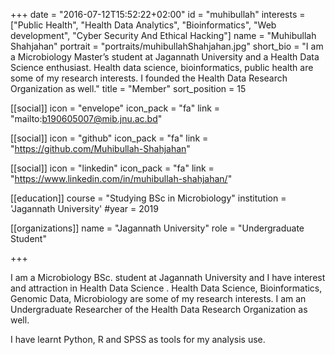 +++
date = "2016-07-12T15:52:22+02:00"
id = "muhibullah"
interests = ["Public Health", "Health Data Analytics", "Bioinformatics", "Web development", "Cyber Security And Ethical Hacking"]
name = "Muhibullah Shahjahan"
portrait = "portraits/muhibullahShahjahan.jpg"
short_bio = "I am a Microbiology Master’s student at Jagannath University and a Health Data Science enthusiast. Health data science, bioinformatics, public health are some of my research interests. I founded the Health Data Research Organization as well."
title = "Member"
sort_position = 15

[[social]]
    icon = "envelope"
    icon_pack = "fa"
    link = "mailto:b190605007@mib.jnu.ac.bd"

[[social]]
    icon = "github"
    icon_pack = "fa"
    link = "https://github.com/Muhibullah-Shahjahan"

[[social]]
    icon = "linkedin"
    icon_pack = "fa"
    link = "https://www.linkedin.com/in/muhibullah-shahjahan/"

[[education]]
    course = "Studying BSc in Microbiology"
    institution = 'Jagannath University'
    #year = 2019

[[organizations]]
    name = "Jagannath University"
    role = "Undergraduate Student"

+++

I am a Microbiology BSc. student at Jagannath University and I have interest and  attraction in  Health Data Science . Health Data Science, Bioinformatics, Genomic
Data, Microbiology are some of my research interests. I am an Undergraduate Researcher of  the Health Data Research Organization as well.

I have learnt Python, R and SPSS  as tools for my analysis use.
